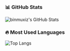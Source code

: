 ### 📊 GitHub Stats
![binmuxiz's GitHub Stats](https://github-readme-stats.vercel.app/api?username=leb001122&show_icons=true&theme=radical)

### 🔥 Most Used Languages
![Top Langs](https://github-readme-stats.vercel.app/api/top-langs/?username=leb001122&layout=donut&theme=radical)
